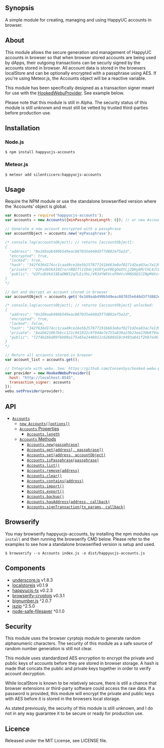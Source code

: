 ## Synopsis

A simple module for creating, managing and using HappyUC accounts in browser.

## About

This module allows the secure generation and management of HappyUC accounts in browser so that when browser stored accounts are being used by dApps, their outgoing transactions can be securly signed by the accounts stored in browser. All account data is stored in the browsers localStore and can be optionally encrypted with a passphrase using AES. If you're using Meteor.js, the Accounts object will be a reactive variable. 

This module has been specifically designed as a transaction signer meant for use with the [HookedWebuProvider](https://github.com/ConsenSys/hooked-webu-provider). See example below.

Please note that this module is still in Alpha. The security status of this module is still unknown and must still be vetted by trusted third-parties before production use.

## Installation

### Node.js

```
$ npm install happyucjs-accounts
```
  
### Meteor.js

```
$ meteor add silentcicero:happyucjs-accounts
```

## Usage

Require the NPM module or use the standalone browserified version where the 'Accounts' object is global.

```javascript
var Accounts = require('happyucjs-accounts');
var accounts = new Accounts({minPassphraseLength: 6}); // or new Accounts(..) if using dist.

// Generate a new account encrypted with a passphrase
var accountObject = accounts.new('myPassphrase');

/* console.log(accountsObject); // returns {accountObject}:
{
  "address": "0x169aab499b549eac087035e640d3f7d882ef5e2d",
  "encrypted": true,
  "locked": true,
  "hash": "342f636d174cc1caa49ce16e5b257877191b663e0af0271d2ea03ac7e139317d",
  "private": "U2FsdGVkX19ZrornRBIfl1IDdcj6S9YywY8EgOeOtLj2DHybM/CHL4Jl0jcwjT+36kDnjj+qEfUBu6J1mGQF/fNcD/TsAUgGUTEUEOsP1CKDvNHfLmWLIfxqnYHhHsG5",
  "public": "U2FsdGVkX19EaDNK52q7LEz3hL/VR3dYW5VcoP04tcVKNS0Q3JINpM4XzttRJCBtq4g22hNDrOR8RWyHuh3nPo0pRSe9r5AUfEiCLaMBAhI16kf2KqCA8ah4brkya9ZLECdIl0HDTMYfDASBnyNXd87qodt46U0vdRT3PppK+9hsyqP8yqm9kFcWqMHktqubBE937LIU0W22Rfw6cJRwIw=="
}
*/

// Get and decrypt an account stored in browser
var accountObject = accounts.get('0x169aab499b549eac087035e640d3f7d882ef5e2d', 'myPassphrase');

/* console.log(accountsObject); // returns {accountObject} unlocked:
{
  "address": "0x169aab499b549eac087035e640d3f7d882ef5e2d",
  "encrypted": true,
  "locked": false,
  "hash": "342f636d174cc1caa49ce16e5b257877191b663e0af0271d2ea03ac7e139317d",
  "private": "beab6210b7bbcc121c941832c9f944e7e755a836a23b23ee239b8f9a495c95f3",
  "public": "72f4b266d09f8b00a175a65e2448911c62680d18c9493a841f2b97ed61c187dad658a77ae9fdc61012a7064fdce0d2952cd0bdd04e00bc812e71efd8e0bc7e1e"
}
*/

// Return all accounts stored in browser
var account_list = accounts.get();

// Integrate with webu. See: https://github.com/ConsenSys/hooked-webu-provider
var provider = new HookedWebuProvider({
  host: "http://localhost:8545",
  transaction_signer: accounts
});
webu.setProvider(provider);

```

## API

- [`Accounts`](#accounts)
    - [`new Accounts([options])`](#new-accounts)
    - [`Accounts` Properties](#accounts-properties)
        - [`Accounts.length`](#property-length) 
    - [`Accounts` Methods](#accounts-methods)
        - [`Accounts.new(passphrase)`](#method-new) 
        - [`Accounts.get(address[, passphrase])`](#method-get) 
        - [`Accounts.set(address, accountObject)`](#method-set) 
        - [`Accounts.isPassphrase(passphrase)`](#method-isPassphrase) 
        - [`Accounts.list()`](#method-list) 
        - [`Accounts.remove(address)`](#method-remove) 
        - [`Accounts.clear()`](#method-clear) 
        - [`Accounts.contains(address)`](#method-clear) 
        - [`Accounts.import()`](#method-import) 
        - [`Accounts.export()`](#method-export) 
        - [`Accounts.backup()`](#method-backup) 
        - [`Accounts.hasAddress(address, callback)`](#hasAddress)
        - [`Accounts.signTransaction(tx_params, callback)`](#signTransaction)
        
## Browserify

You may browserify happyucjs-accounts, by installing the npm modules `npm install` and then running the browserify CMD below. Please refer to the examples to see how a standalone browserified version is setup and used.

```
$ browserify --s Accounts index.js -o dist/happyucjs-accounts.js
```

## Components

* [underscore.js](http://underscorejs.org) v1.8.3
* [localstorejs](https://github.com/SilentCicero/LocalStore)  v0.1.9
* [happyucjs-tx](https://github.com/happyucjs/happyucjs-tx) v0.2.3
* [browserify-cryptojs](https://github.com/fahad19/crypto-js/) v0.3.1
* [bignumber.js](https://github.com/MikeMcl/bignumber.js/) ^2.0.7
* [jszip](https://stuk.github.io/jszip/) ^2.5.0
* [node-safe-filesaver](https://github.com/domderen/FileSaver.js) ^0.1.0

## Security

This module uses the browser cyrptojs module to generate random alphanumeric characters. The security of this module as a safe source of random number generation is still not clear.

This module uses standardized AES encryption to encrypt the private and public keys of accounts before they are stored in browser storage. A hash is made that concats the public and private keys together in order to verify account decryption.

While localStore is known to be relatively secure, there is still a chance that browser extensions or third-party software could access the raw data. If a password is provided, this module will encrypt the private and public keys with AES before it is stored in the browsers local storage.

As stated previously, the security of this module is still unknown, and I do not in any way guarantee it to be secure or ready for production use.

## Licence

Released under the MIT License, see LICENSE file.
